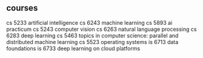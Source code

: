 ## courses

cs 5233 artificial intelligence 
cs 6243 machine learning
cs 5893 ai practicum
cs 5243 computer vision
cs 6263 natural language processing
cs 6283 deep learning 
cs 5463 topics in computer science: parallel and distributed machine learning
cs 5523 operating systems 
is 6713 data foundations
is 6733 deep learning on cloud platforms
